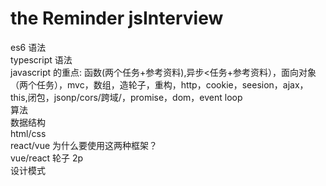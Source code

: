 # the Reminder jsInterview 

es6 语法<br>
typescript 语法<br>
javascript 的重点: 函数(两个任务+参考资料),异步<任务+参考资料），面向对象（两个任务），mvc，数组，造轮子，重构，http，cookie，seesion，ajax，this,闭包，jsonp/cors/跨域/，promise，dom，event loop <br>
算法  <br>
数据结构 <br>
html/css <br>
react/vue 为什么要使用这两种框架？<br>
vue/react 轮子 2p<br>
设计模式<br>


